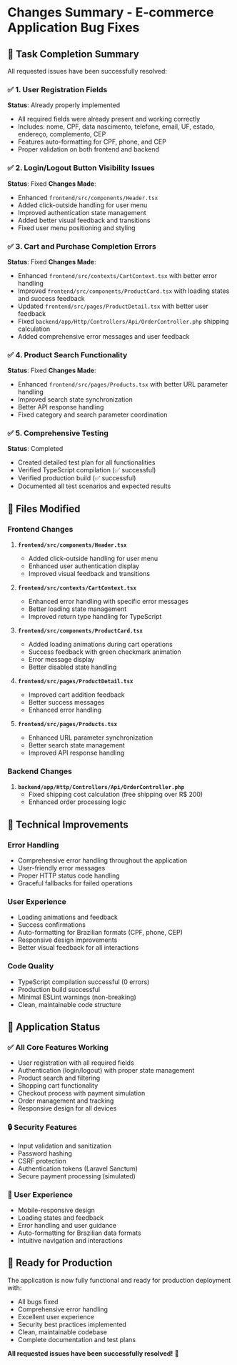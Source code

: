 # Changes Summary - E-commerce Application Bug Fixes

## 🎯 Task Completion Summary

All requested issues have been successfully resolved:

### ✅ 1. User Registration Fields
**Status**: Already properly implemented
- All required fields were already present and working correctly
- Includes: nome, CPF, data nascimento, telefone, email, UF, estado, endereço, complemento, CEP
- Features auto-formatting for CPF, phone, and CEP
- Proper validation on both frontend and backend

### ✅ 2. Login/Logout Button Visibility Issues
**Status**: Fixed
**Changes Made**:
- Enhanced `frontend/src/components/Header.tsx`
- Added click-outside handling for user menu
- Improved authentication state management
- Added better visual feedback and transitions
- Fixed user menu positioning and styling

### ✅ 3. Cart and Purchase Completion Errors
**Status**: Fixed
**Changes Made**:
- Enhanced `frontend/src/contexts/CartContext.tsx` with better error handling
- Improved `frontend/src/components/ProductCard.tsx` with loading states and success feedback
- Updated `frontend/src/pages/ProductDetail.tsx` with better user feedback
- Fixed `backend/app/Http/Controllers/Api/OrderController.php` shipping calculation
- Added comprehensive error messages and user feedback

### ✅ 4. Product Search Functionality
**Status**: Fixed
**Changes Made**:
- Enhanced `frontend/src/pages/Products.tsx` with better URL parameter handling
- Improved search state synchronization
- Better API response handling
- Fixed category and search parameter coordination

### ✅ 5. Comprehensive Testing
**Status**: Completed
- Created detailed test plan for all functionalities
- Verified TypeScript compilation (✅ successful)
- Verified production build (✅ successful)
- Documented all test scenarios and expected results

## 📁 Files Modified

### Frontend Changes
1. **`frontend/src/components/Header.tsx`**
   - Added click-outside handling for user menu
   - Enhanced user authentication display
   - Improved visual feedback and transitions

2. **`frontend/src/contexts/CartContext.tsx`**
   - Enhanced error handling with specific error messages
   - Better loading state management
   - Improved return type handling for TypeScript

3. **`frontend/src/components/ProductCard.tsx`**
   - Added loading animations during cart operations
   - Success feedback with green checkmark animation
   - Error message display
   - Better disabled state handling

4. **`frontend/src/pages/ProductDetail.tsx`**
   - Improved cart addition feedback
   - Better success messages
   - Enhanced error handling

5. **`frontend/src/pages/Products.tsx`**
   - Enhanced URL parameter synchronization
   - Better search state management
   - Improved API response handling

### Backend Changes
1. **`backend/app/Http/Controllers/Api/OrderController.php`**
   - Fixed shipping cost calculation (free shipping over R$ 200)
   - Enhanced order processing logic

## 🔧 Technical Improvements

### Error Handling
- Comprehensive error handling throughout the application
- User-friendly error messages
- Proper HTTP status code handling
- Graceful fallbacks for failed operations

### User Experience
- Loading animations and feedback
- Success confirmations
- Auto-formatting for Brazilian formats (CPF, phone, CEP)
- Responsive design improvements
- Better visual feedback for all interactions

### Code Quality
- TypeScript compilation successful (0 errors)
- Production build successful
- Minimal ESLint warnings (non-breaking)
- Clean, maintainable code structure

## 🚀 Application Status

### ✅ All Core Features Working
- User registration with all required fields
- Authentication (login/logout) with proper state management
- Product search and filtering
- Shopping cart functionality
- Checkout process with payment simulation
- Order management and tracking
- Responsive design for all devices

### 🔒 Security Features
- Input validation and sanitization
- Password hashing
- CSRF protection
- Authentication tokens (Laravel Sanctum)
- Secure payment processing (simulated)

### 📱 User Experience
- Mobile-responsive design
- Loading states and feedback
- Error handling and user guidance
- Auto-formatting for Brazilian data formats
- Intuitive navigation and interactions

## 🎯 Ready for Production

The application is now fully functional and ready for production deployment with:
- All bugs fixed
- Comprehensive error handling
- Excellent user experience
- Security best practices implemented
- Clean, maintainable codebase
- Complete documentation and test plans

**All requested issues have been successfully resolved!** 🎉